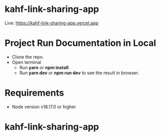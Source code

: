 # kahf-link-sharing-app
Live: https://kahf-link-sharing-app.vercel.app

# Project Run Documentation in Local
-   Clone the repo.
-   Open terminal
    -   Run **yarn** or **npm install**.
    -   Run **yarn dev** or **npm run dev** to see the result in browser.

# Requirements
-   Node version v18.17.0 or higher

# kahf-link-sharing-app
